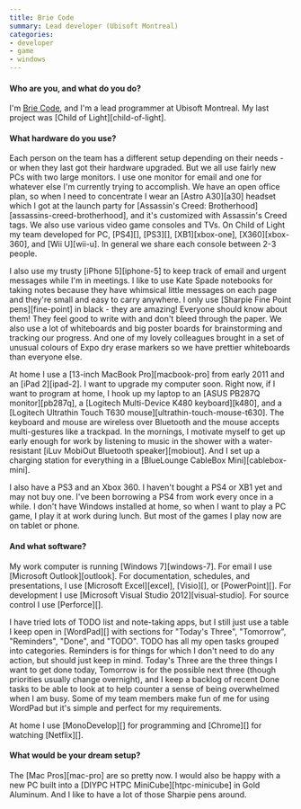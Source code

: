 ```yaml
---
title: Brie Code
summary: Lead developer (Ubisoft Montreal)
categories:
- developer
- game
- windows
---
```


#### Who are you, and what do you do?

I'm [Brie Code](https://twitter.com/briecode "Brie's Twitter account."), and I'm a lead programmer at Ubisoft Montreal. My last project was [Child of Light][child-of-light].

#### What hardware do you use?

Each person on the team has a different setup depending on their needs - or when they last got their hardware upgraded. But we all use fairly new PCs with two large monitors. I use one monitor for email and one for whatever else I'm currently trying to accomplish. We have an open office plan, so when I need to concentrate I wear an [Astro A30][a30] headset which I got at the launch party for [Assassin's Creed: Brotherhood][assassins-creed-brotherhood], and it's customized with Assassin's Creed tags. We also use various video game consoles and TVs. On Child of Light my team developed for PC, [PS4][], [PS3][], [XB1][xbox-one], [X360][xbox-360], and [Wii U][wii-u]. In general we share each console between 2-3 people.

I also use my trusty [iPhone 5][iphone-5] to keep track of email and urgent messages while I'm in meetings. I like to use Kate Spade notebooks for taking notes because they have whimsical little messages on each page and they're small and easy to carry anywhere. I only use [Sharpie Fine Point pens][fine-point] in black - they are amazing! Everyone should know about them! They feel good to write with and don't bleed through the paper. We also use a lot of whiteboards and big poster boards for brainstorming and tracking our progress. And one of my lovely colleagues brought in a set of unusual colours of Expo dry erase markers so we have prettier whiteboards than everyone else.

At home I use a [13-inch MacBook Pro][macbook-pro] from early 2011 and an [iPad 2][ipad-2]. I want to upgrade my computer soon. Right now, if I want to program at home, I hook up my laptop to an [ASUS PB287Q monitor][pb287q], a [Logitech Multi-Device K480 keyboard][k480], and a [Logitech Ultrathin Touch T630 mouse][ultrathin-touch-mouse-t630]. The keyboard and mouse are wireless over Bluetooth and the mouse accepts multi-gestures like a trackpad. In the mornings, I motivate myself to get up early enough for work by listening to music in the shower with a water-resistant [iLuv MobiOut Bluetooth speaker][mobiout]. And I set up a charging station for everything in a [BlueLounge CableBox Mini][cablebox-mini].

I also have a PS3 and an Xbox 360. I haven't bought a PS4 or XB1 yet and may not buy one. I've been borrowing a PS4 from work every once in a while. I don't have Windows installed at home, so when I want to play a PC game, I play it at work during lunch. But most of the games I play now are on tablet or phone.

#### And what software?

My work computer is running [Windows 7][windows-7]. For email I use [Microsoft Outlook][outlook]. For documentation, schedules, and presentations, I use [Microsoft Excel][excel], [Visio][], or [PowerPoint][]. For development I use [Microsoft Visual Studio 2012][visual-studio]. For source control I use [Perforce][].

I have tried lots of TODO list and note-taking apps, but I still just use a table I keep open in [WordPad][] with sections for "Today's Three", "Tomorrow", "Reminders", "Done", and "TODO". TODO has all my open tasks grouped into categories. Reminders is for things for which I don't need to do any action, but should just keep in mind. Today's Three are the three things I want to get done today, Tomorrow is for the possible next three (though priorities usually change overnight), and I keep a backlog of recent Done tasks to be able to look at to help counter a sense of being overwhelmed when I am busy. Some of my team members make fun of me for using WordPad but it's simple and perfect for my requirements.

At home I use [MonoDevelop][] for programming and [Chrome][] for watching [Netflix][].

#### What would be your dream setup?

The [Mac Pros][mac-pro] are so pretty now. I would also be happy with a new PC built into a [DIYPC HTPC MiniCube][htpc-minicube] in Gold Aluminum. And I like to have a lot of those Sharpie pens around.